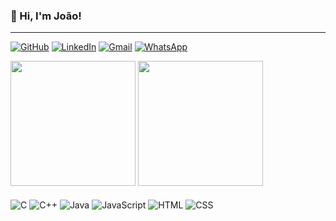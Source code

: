 ### 👋 Hi, I'm João!

---

[![GitHub](https://img.shields.io/badge/GitHub-100000?style=for-the-badge&logo=github&logoColor=white)](https://github.com/joaocostacalazans)
[![LinkedIn](https://img.shields.io/badge/LinkedIn-0077B5?style=for-the-badge&logo=linkedin&logoColor=white)](https://www.linkedin.com/in/joão-costa-calazans-930554331)
[![Gmail](https://img.shields.io/badge/Gmail-D14836?style=for-the-badge&logo=gmail&logoColor=white)](mailto:costacalazansjoao@gmail.com)
[![WhatsApp](https://img.shields.io/badge/WhatsApp-25D366?style=for-the-badge&logo=whatsapp&logoColor=white)](https://wa.me/5531987030467)

<div>
  <img height=200 src="https://github-readme-stats.vercel.app/api?username=joaocostacalazans&show_icons=true&theme=gotham"/>
  <img height=200 src="https://github-readme-stats.vercel.app/api/top-langs/?username=joaocostacalazans&layout=donut&theme=gotham"/>
</div>

<div style="display: inline_block"><br>
  <img align="center" alt="C" src="https://img.shields.io/badge/C-00599C?style=for-the-badge&logo=c&logoColor=white">
  <img align="center" alt="C++" src="https://img.shields.io/badge/C%2B%2B-00599C?style=for-the-badge&logo=c%2B%2B&logoColor=white">
  <img align="center" alt="Java" src="https://img.shields.io/badge/Java-ED8B00?style=for-the-badge&logo=openjdk&logoColor=white">
  <img align="center" alt="JavaScript" src="https://img.shields.io/badge/JavaScript-F7DF1E?style=for-the-badge&logo=javascript&logoColor=black">
  <img align="center" alt="HTML" src="https://img.shields.io/badge/HTML5-E34F26?style=for-the-badge&logo=html5&logoColor=white">
  <img align="center" alt="CSS" src="https://img.shields.io/badge/CSS3-1572B6?style=for-the-badge&logo=css3&logoColor=white">
</div>
